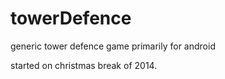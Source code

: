 towerDefence
============

generic tower defence game primarily for android

started on christmas break of 2014.
